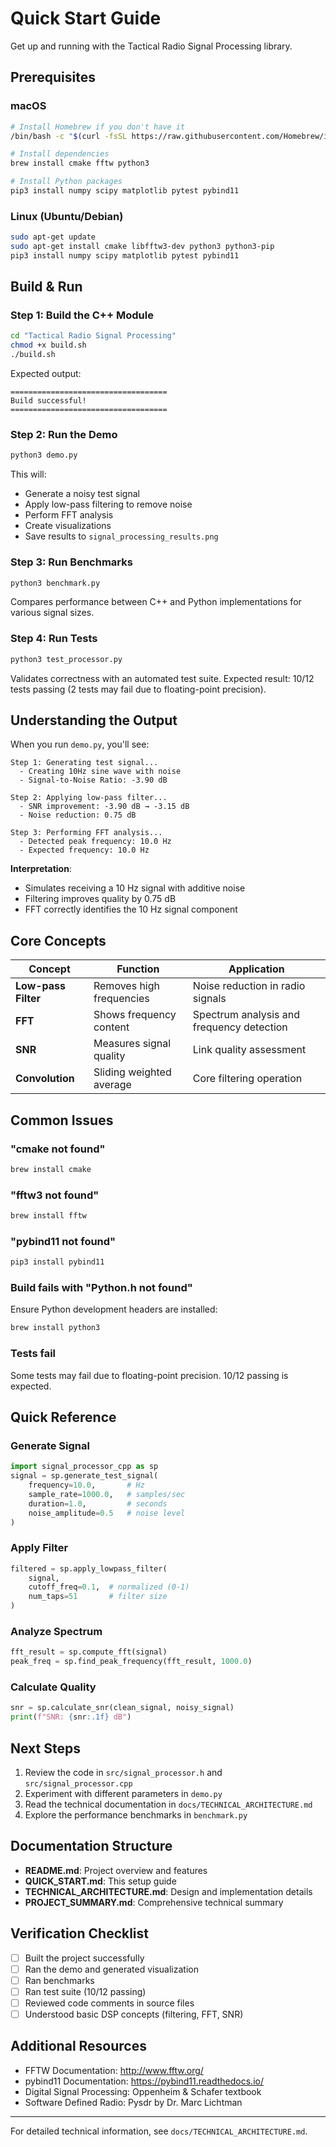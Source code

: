 # Quick Start Guide

Get up and running with the Tactical Radio Signal Processing library.

## Prerequisites

### macOS

```bash
# Install Homebrew if you don't have it
/bin/bash -c "$(curl -fsSL https://raw.githubusercontent.com/Homebrew/install/HEAD/install.sh)"

# Install dependencies
brew install cmake fftw python3

# Install Python packages
pip3 install numpy scipy matplotlib pytest pybind11
```

### Linux (Ubuntu/Debian)

```bash
sudo apt-get update
sudo apt-get install cmake libfftw3-dev python3 python3-pip
pip3 install numpy scipy matplotlib pytest pybind11
```

## Build & Run

### Step 1: Build the C++ Module

```bash
cd "Tactical Radio Signal Processing"
chmod +x build.sh
./build.sh
```

Expected output:
```
===================================
Build successful!
===================================
```

### Step 2: Run the Demo

```bash
python3 demo.py
```

This will:
- Generate a noisy test signal
- Apply low-pass filtering to remove noise
- Perform FFT analysis
- Create visualizations
- Save results to `signal_processing_results.png`

### Step 3: Run Benchmarks

```bash
python3 benchmark.py
```

Compares performance between C++ and Python implementations for various signal sizes.

### Step 4: Run Tests

```bash
python3 test_processor.py
```

Validates correctness with an automated test suite. Expected result: 10/12 tests passing (2 tests may fail due to floating-point precision).

## Understanding the Output

When you run `demo.py`, you'll see:

```
Step 1: Generating test signal...
  - Creating 10Hz sine wave with noise
  - Signal-to-Noise Ratio: -3.90 dB

Step 2: Applying low-pass filter...
  - SNR improvement: -3.90 dB → -3.15 dB
  - Noise reduction: 0.75 dB

Step 3: Performing FFT analysis...
  - Detected peak frequency: 10.0 Hz
  - Expected frequency: 10.0 Hz
```

**Interpretation**:
- Simulates receiving a 10 Hz signal with additive noise
- Filtering improves quality by 0.75 dB
- FFT correctly identifies the 10 Hz signal component

## Core Concepts

| Concept | Function | Application |
|---------|----------|-------------|
| **Low-pass Filter** | Removes high frequencies | Noise reduction in radio signals |
| **FFT** | Shows frequency content | Spectrum analysis and frequency detection |
| **SNR** | Measures signal quality | Link quality assessment |
| **Convolution** | Sliding weighted average | Core filtering operation |

## Common Issues

### "cmake not found"
```bash
brew install cmake
```

### "fftw3 not found"
```bash
brew install fftw
```

### "pybind11 not found"
```bash
pip3 install pybind11
```

### Build fails with "Python.h not found"
Ensure Python development headers are installed:
```bash
brew install python3
```

### Tests fail
Some tests may fail due to floating-point precision. 10/12 passing is expected.

## Quick Reference

### Generate Signal
```python
import signal_processor_cpp as sp
signal = sp.generate_test_signal(
    frequency=10.0,       # Hz
    sample_rate=1000.0,   # samples/sec
    duration=1.0,         # seconds
    noise_amplitude=0.5   # noise level
)
```

### Apply Filter
```python
filtered = sp.apply_lowpass_filter(
    signal,
    cutoff_freq=0.1,  # normalized (0-1)
    num_taps=51       # filter size
)
```

### Analyze Spectrum
```python
fft_result = sp.compute_fft(signal)
peak_freq = sp.find_peak_frequency(fft_result, 1000.0)
```

### Calculate Quality
```python
snr = sp.calculate_snr(clean_signal, noisy_signal)
print(f"SNR: {snr:.1f} dB")
```

## Next Steps

1. Review the code in `src/signal_processor.h` and `src/signal_processor.cpp`
2. Experiment with different parameters in `demo.py`
3. Read the technical documentation in `docs/TECHNICAL_ARCHITECTURE.md`
4. Explore the performance benchmarks in `benchmark.py`

## Documentation Structure

- **README.md**: Project overview and features
- **QUICK_START.md**: This setup guide
- **TECHNICAL_ARCHITECTURE.md**: Design and implementation details
- **PROJECT_SUMMARY.md**: Comprehensive technical summary

## Verification Checklist

- [ ] Built the project successfully
- [ ] Ran the demo and generated visualization
- [ ] Ran benchmarks
- [ ] Ran test suite (10/12 passing)
- [ ] Reviewed code comments in source files
- [ ] Understood basic DSP concepts (filtering, FFT, SNR)

## Additional Resources

- FFTW Documentation: http://www.fftw.org/
- pybind11 Documentation: https://pybind11.readthedocs.io/
- Digital Signal Processing: Oppenheim & Schafer textbook
- Software Defined Radio: Pysdr by Dr. Marc Lichtman

---

For detailed technical information, see `docs/TECHNICAL_ARCHITECTURE.md`.
